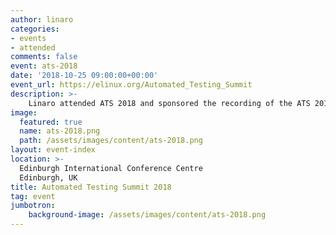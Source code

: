 ```yaml
---
author: linaro
categories:
- events
- attended
comments: false
event: ats-2018
date: '2018-10-25 09:00:00+00:00'
event_url: https://elinux.org/Automated_Testing_Summit
description: >-
    Linaro attended ATS 2018 and sponsored the recording of the ATS 2018 sessions. 
image:
  featured: true
  name: ats-2018.png
  path: /assets/images/content/ats-2018.png
layout: event-index
location: >-
  Edinburgh International Conference Centre
  Edinburgh, UK
title: Automated Testing Summit 2018
tag: event
jumbotron:
    background-image: /assets/images/content/ats-2018.png
---
```

